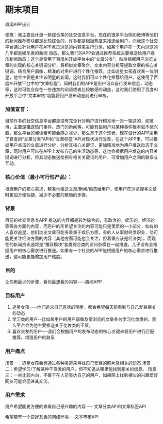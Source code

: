 # 期末项目

趣闻APP设计

梗概：我主要设计是一款综合类的社交信息平台，现在的很多平台例如微博等他们的新闻推荐模块都是比较综合的，许多都是根据热度来推送给用户，而我这个社交平台通过针对用户在APP点击浏览的内容来进行分类，如某个用户在一天内浏览的几乎都是娱乐类的新闻 动态，那么我们的APP会通过推荐系统主要推送给用户娱乐新闻动态；这个是使用了百度AI开放平台中的“文章分类”。然后根据用户浏览文章的出现的核心关键词分析，将相似文章聚合、文本内容分析等提取文章的核心关键词，结合用户画像，精准的对用户进行个性化推荐。比如追星女孩喜欢某一位明星，他会主要是关注该明星的新闻，这时我们可以个性化推荐给用户。这使用了百度AI开放平台中的“文章标签”。同时我们的APP是用户可以自行发布信息，动态等，这时可能会存在一些违禁的词语或者比较敏感的动态，这时我们使用了百度AI开放平台中“文本审核”功能将用户发布动态前进行审核。



### 加值宣言：
目前许多的社交信息平台都是没有完全针对用户进行精准地一对一输送的，如微博，主要是推送热门事件，热门的新闻等，可能有些用户对某种事件根本就不感兴趣，那么平台的阅读量可能会随之减少，那么基于这个现状，现在设计的APP采用了百度的“文章分类”API和“文章标签”API对现状进行改善，在这个APP里，可以根据用户点击的文章进行分析，分析其核心关键词，更加精准地为用户推送动态于文章，同时用户可以在APP上发布自己的生活动态等，这也会根据用户发送的内容关键词进行分析，将其动态推送给拥有相关关键词的用户，可增加用户之间的联系与互动。


### 核心价值（最小可行性产品）：
根据用户的核心需求，精准地推送文章/新闻/动态给用户，使用户在浏览搜寻文章时更加方便快捷，减少不必要的繁琐的步骤。


### 背景
目前的社交信息类APP 推送的内容都是较为综合的，有政治的，娱乐的，经济的等等各方面的内容，而用户的所希望关注的内容可能只是里面的一小部分，如有的人喜欢追星，他们浏览文章可能多着重于娱乐方面，有的人从事财经类职业，他可能更关注经济方面的内容（其他方面可能也会关注，但着重应该是经济类）。而现在的新闻资讯通常是“推荐模块”各类综合类的资讯杂糅在一起推送，几乎没有会根据用户的核心需求进行推送。如果有一个社交的APP能根据用户的核心需求进行推送，这可能更能增加用户粘度。


### 目的
让你用最少的步骤，看你最想看的内容----趣闻APP

### 目标用户
1. 追星女孩----他们追求自己喜欢的明星，都会希望每天能看到与自己爱豆相关的动态
2. 学习类的用户--比如某用户的用户画像及常浏览的文章多为学习化妆类的，那么平台会为他主要推送关于化妆类的干货。
3. 喜欢交友的用户---我们会根据用户的发布动态的核心关键来将用户进行匹配推荐，增强用户的联系


### 用户痛点
场景一：追星女孩会想通过各种渠道来寻找自己爱豆的照片及相关的动态
场景二：希望学习/了解某种干货类的用户，但不知道从哪里能找到相关的信息。
场景三：一些比较内向，不善于在人前表达自己的用户，如果网上找到相似的兴趣爱好网友可能会促进其交流。

### 用户需求

用户希望能更方便的查看自己感兴趣的内容  ---  文章分类API和文章标签API


希望能有一个良好友善的网络环境---文本审核API





















